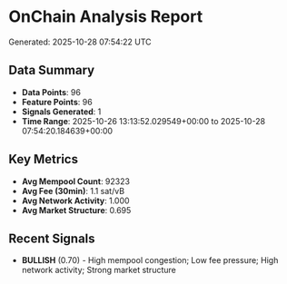 # OnChain Analysis Report
Generated: 2025-10-28 07:54:22 UTC

## Data Summary
- **Data Points**: 96
- **Feature Points**: 96
- **Signals Generated**: 1
- **Time Range**: 2025-10-26 13:13:52.029549+00:00 to 2025-10-28 07:54:20.184639+00:00

## Key Metrics
- **Avg Mempool Count**: 92323
- **Avg Fee (30min)**: 1.1 sat/vB
- **Avg Network Activity**: 1.000
- **Avg Market Structure**: 0.695

## Recent Signals
- **BULLISH** (0.70) - High mempool congestion; Low fee pressure; High network activity; Strong market structure
